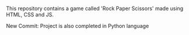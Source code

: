 This repository contains a game called 'Rock Paper Scissors' made using HTML, CSS and JS.

New Commit: Project is also completed in Python language